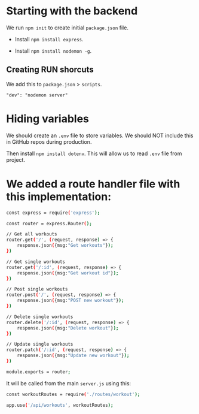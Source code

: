 # Starting with the backend

We run `npm init` to create initial `package.json` file.

- Install `npm install express`.

- Install `npm install nodemon -g`.

## Creating RUN shorcuts

We add this to `package.json` > `scripts`.

`"dev": "nodemon server"`


# Hiding variables

We should create an `.env` file to store variables. We should NOT include this in GitHub repos during production.

Then install `npm install dotenv`. This will allow us to read `.env` file from project.


# We added a route handler file with this implementation:

```bash
const express = require('express');

const router = express.Router();

// Get all workouts
router.get('/', (request, response) => {
    response.json({msg:"Get workouts"});
})

// Get single workouts
router.get('/:id', (request, response) => {
    response.json({msg:"Get workout id"});
})

// Post single workouts
router.post('/', (request, response) => {
    response.json({msg:"POST new workout"});
})

// Delete single workouts
router.delete('/:id', (request, response) => {
    response.json({msg:"Delete workout"});
})

// Update single workouts
router.patch('/:id', (request, response) => {
    response.json({msg:"Update new workout"});
})

module.exports = router;
```

It will  be called from the main `server.js` using this:

```bash
const workoutRoutes = require('./routes/workout');

app.use('/api/workouts', workoutRoutes);
```